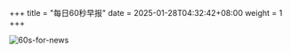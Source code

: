 +++
title = "每日60秒早报"
date = 2025-01-28T04:32:42+08:00
weight = 1
+++

![60s-for-news](/img/zaobao/zaobao.png "由 ALAPI 提供支持")
